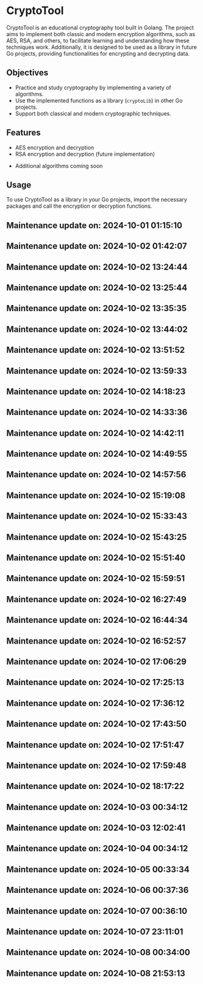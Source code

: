 # CryptoTool

CryptoTool is an educational cryptography tool built in Golang. The project aims to implement both classic and modern encryption algorithms, such as AES, RSA, and others, to facilitate learning and understanding how these techniques work. Additionally, it is designed to be used as a library in future Go projects, providing functionalities for encrypting and decrypting data.

## Objectives

- Practice and study cryptography by implementing a variety of algorithms.
- Use the implemented functions as a library (`cryptoLib`) in other Go projects.
- Support both classical and modern cryptographic techniques.

## Features

- AES encryption and decryption
- RSA encryption and decryption (future implementation)
<!-- - Atbash cipher (future implementation) -->
- Additional algorithms coming soon

## Usage

To use CryptoTool as a library in your Go projects, import the necessary packages and call the encryption or decryption functions.

## Maintenance update on: 2024-10-01 01:15:10

## Maintenance update on: 2024-10-02 01:42:07
## Maintenance update on: 2024-10-02 13:24:44
## Maintenance update on: 2024-10-02 13:25:44
## Maintenance update on: 2024-10-02 13:35:35
## Maintenance update on: 2024-10-02 13:44:02
## Maintenance update on: 2024-10-02 13:51:52
## Maintenance update on: 2024-10-02 13:59:33
## Maintenance update on: 2024-10-02 14:18:23
## Maintenance update on: 2024-10-02 14:33:36
## Maintenance update on: 2024-10-02 14:42:11
## Maintenance update on: 2024-10-02 14:49:55
## Maintenance update on: 2024-10-02 14:57:56
## Maintenance update on: 2024-10-02 15:19:08
## Maintenance update on: 2024-10-02 15:33:43
## Maintenance update on: 2024-10-02 15:43:25
## Maintenance update on: 2024-10-02 15:51:40
## Maintenance update on: 2024-10-02 15:59:51
## Maintenance update on: 2024-10-02 16:27:49
## Maintenance update on: 2024-10-02 16:44:34
## Maintenance update on: 2024-10-02 16:52:57
## Maintenance update on: 2024-10-02 17:06:29
## Maintenance update on: 2024-10-02 17:25:13
## Maintenance update on: 2024-10-02 17:36:12
## Maintenance update on: 2024-10-02 17:43:50
## Maintenance update on: 2024-10-02 17:51:47
## Maintenance update on: 2024-10-02 17:59:48
## Maintenance update on: 2024-10-02 18:17:22
## Maintenance update on: 2024-10-03 00:34:12
## Maintenance update on: 2024-10-03 12:02:41
## Maintenance update on: 2024-10-04 00:34:12
## Maintenance update on: 2024-10-05 00:33:34
## Maintenance update on: 2024-10-06 00:37:36
## Maintenance update on: 2024-10-07 00:36:10
## Maintenance update on: 2024-10-07 23:11:01
## Maintenance update on: 2024-10-08 00:34:00
## Maintenance update on: 2024-10-08 21:53:13
